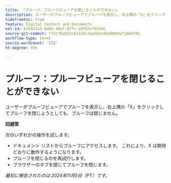 ```yaml
---
title: 「プルーフ：プルーフビューアを閉じることができない」
description: ユーザーがプルーフビューアでプルーフを表示し、右上隅の「X」をクリックしてプルーフを閉じようとしても、プルーフは閉じません。 回避策はあります。
hidefromtoc: true
feature: Digital Content and Documents
exl-id: b35d21a3-6d8b-48af-87fc-e0f63cf0194c
source-git-commit: f15c76a622c02154c3aa1bec6be9603af18bbf91
workflow-type: tm+mt
source-wordcount: '112'
ht-degree: 93%

---
```


# プルーフ：プルーフビューアを閉じることができない

<!--
>[!NOTE]
>
>This issue was fixed on October 24, 2024.
-->

ユーザーがプルーフビューアでプルーフを表示し、右上隅の「X」をクリックしてプルーフを閉じようとしても、プルーフは閉じません。

**回避策**

次のいずれかの操作を試します。

* ドキュメント リストからプルーフにアクセスします。 これにより、X は期待どおりに動作するようになります。
* プルーフを閉じるのを再試行します。
* ブラウザーのタブを閉じてプルーフを閉じます。

_最初に報告されたのは 2024年11月5日（PT）です。_
